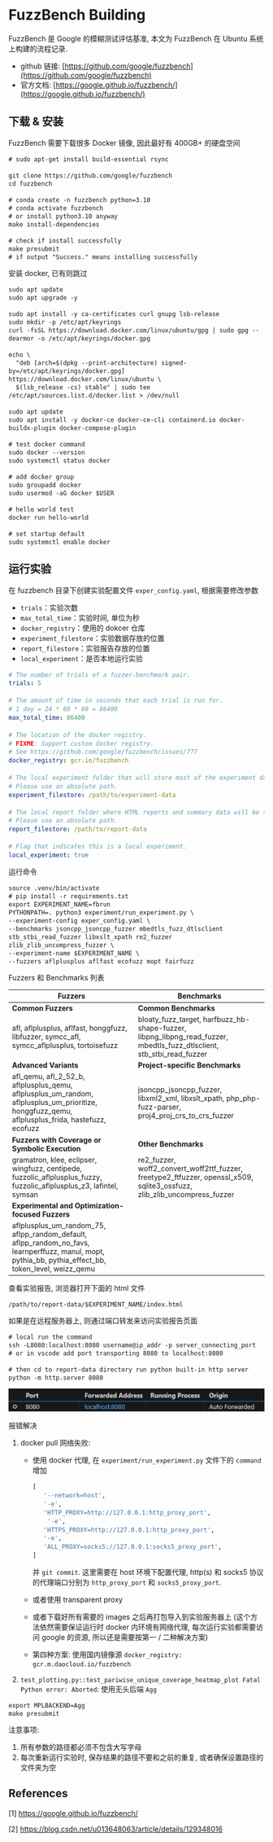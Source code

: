 # FuzzBench Building

FuzzBench 是 Google 的模糊测试评估基准, 本文为 FuzzBench 在 Ubuntu 系统上构建的流程记录.

+ github 链接: [https://github.com/google/fuzzbench](https://github.com/google/fuzzbench)
+ 官方文档: [https://google.github.io/fuzzbench/](https://google.github.io/fuzzbench/)



## 下载 & 安装

FuzzBench 需要下载很多 Docker 镜像, 因此最好有 400GB+ 的硬盘空间



```shell
# sudo apt-get install build-essential rsync

git clone https://github.com/google/fuzzbench
cd fuzzbench

# conda create -n fuzzbench python=3.10
# conda activate fuzzbench
# or install python3.10 anyway
make install-dependencies

# check if install successfully
make presubmit
# if output "Success." means installing successfully
```



安装 docker, 已有则跳过

```shell
sudo apt update
sudo apt upgrade -y

sudo apt install -y ca-certificates curl gnupg lsb-release
sudo mkdir -p /etc/apt/keyrings
curl -fsSL https://download.docker.com/linux/ubuntu/gpg | sudo gpg --dearmor -o /etc/apt/keyrings/docker.gpg

echo \
  "deb [arch=$(dpkg --print-architecture) signed-by=/etc/apt/keyrings/docker.gpg] https://download.docker.com/linux/ubuntu \
  $(lsb_release -cs) stable" | sudo tee /etc/apt/sources.list.d/docker.list > /dev/null

sudo apt update
sudo apt install -y docker-ce docker-ce-cli containerd.io docker-buildx-plugin docker-compose-plugin

# test docker command
sudo docker --version
sudo systemctl status docker

# add docker group
sudo groupadd docker
sudo usermod -aG docker $USER

# hello world test
docker run hello-world

# set startup default
sudo systemctl enable docker
```





## 运行实验

在 fuzzbench 目录下创建实验配置文件 `exper_config.yaml`, 根据需要修改参数

+ `trials`：实验次数
+ `max_total_time`：实验时间, 单位为秒
+ `docker_registry`：使用的 dokcer 仓库
+ `experiment_filestore`：实验数据存放的位置
+ `report_filestore`：实验报告存放的位置
+ `local_experiment`：是否本地运行实验

```yaml
# The number of trials of a fuzzer-benchmark pair.
trials: 5

# The amount of time in seconds that each trial is run for.
# 1 day = 24 * 60 * 60 = 86400
max_total_time: 86400

# The location of the docker registry.
# FIXME: Support custom docker registry.
# See https://github.com/google/fuzzbench/issues/777
docker_registry: gcr.io/fuzzbench

# The local experiment folder that will store most of the experiment data.
# Please use an absolute path.
experiment_filestore: /path/to/experiment-data

# The local report folder where HTML reports and summary data will be stored.
# Please use an absolute path.
report_filestore: /path/to/report-data

# Flag that indicates this is a local experiment.
local_experiment: true
```



运行命令

```shell
source .venv/bin/activate
# pip install -r requirements.txt
export EXPERIMENT_NAME=fbrun
PYTHONPATH=. python3 experiment/run_experiment.py \
--experiment-config exper_config.yaml \
--benchmarks jsoncpp_jsoncpp_fuzzer mbedtls_fuzz_dtlsclient stb_stbi_read_fuzzer libxslt_xpath re2_fuzzer zlib_zlib_uncompress_fuzzer \
--experiment-name $EXPERIMENT_NAME \
--fuzzers aflplusplus aflfast ecofuzz mopt fairfuzz
```



Fuzzers 和 Benchmarks 列表

| Fuzzers                                                      | Benchmarks                                                   |
| ------------------------------------------------------------ | ------------------------------------------------------------ |
| **Common Fuzzers**                                           | **Common Benchmarks**                                        |
| afl, aflplusplus, aflfast, honggfuzz, libfuzzer, symcc_afl, symcc_aflplusplus, tortoisefuzz | bloaty_fuzz_target, harfbuzz_hb-shape-fuzzer, libpng_libpng_read_fuzzer, mbedtls_fuzz_dtlsclient, stb_stbi_read_fuzzer |
| **Advanced Variants**                                        | **Project-specific Benchmarks**                              |
| afl_qemu, afl_2_52_b, aflplusplus_qemu, aflplusplus_um_random, aflplusplus_um_prioritize, honggfuzz_qemu, aflplusplus_frida, hastefuzz, ecofuzz | jsoncpp_jsoncpp_fuzzer, libxml2_xml, libxslt_xpath, php_php-fuzz-parser, proj4_proj_crs_to_crs_fuzzer |
| **Fuzzers with Coverage or Symbolic Execution**              | **Other Benchmarks**                                         |
| gramatron, klee, eclipser, wingfuzz, centipede, fuzzolic_aflplusplus_fuzzy, fuzzolic_aflplusplus_z3, lafintel, symsan | re2_fuzzer, woff2_convert_woff2ttf_fuzzer, freetype2_ftfuzzer, openssl_x509, sqlite3_ossfuzz, zlib_zlib_uncompress_fuzzer |
| **Experimental and Optimization-focused Fuzzers**            |                                                              |
| aflplusplus_um_random_75, aflpp_random_default, aflpp_random_no_favs, learnperffuzz, manul, mopt, pythia_bb, pythia_effect_bb, token_level, weizz_qemu |                                                              |



查看实验报告, 浏览器打开下面的 html 文件

```shell
/path/to/report-data/$EXPERIMENT_NAME/index.html
```

如果是在远程服务器上, 则通过端口转发来访问实验报告页面

```shell
# local run the command
ssh -L8080:localhost:8080 username@ip_addr -p server_connecting_port
# or in vscode add port transporting 8080 to localhost:8080

# then cd to report-data directory run python built-in http server
python -m http.server 8080
```

![image-20250114212559576](assets/image-20250114212559576.png)



报错解决

1. docker pull 网络失败: 
   + 使用 docker 代理, 在 `experiment/run_experiment.py` 文件下的 `command` 增加 
   
     ```python
     [
     	'--network=host',
     	'-e',
     	'HTTP_PROXY=http://127.0.0.1:http_proxy_port',
         '-e',
     	'HTTPS_PROXY=http://127.0.0.1:http_proxy_port',
     	'-e',
     	'ALL_PROXY=socks5://127.0.0.1:socks5_proxy_port',
     ]
     ```
   
     并 `git commit`. 这里需要在 host 环境下配置代理, http(s) 和 socks5 协议的代理端口分别为 `http_proxy_port` 和 `socks5_proxy_port`.
   
   + 或者使用 transparent proxy 
   
   + 或者下载好所有需要的 images 之后再打包导入到实验服务器上 (这个方法依然需要保证运行时 docker 内环境有网络代理, 每次运行实验都需要访问 google 的资源, 所以还是需要按第一 / 二种解决方案)
   
   + 第四种方案: 使用国内镜像源 `docker_registry: gcr.m.daocloud.io/fuzzbench`
   
2. `test_plotting.py::test_pariwise_unique_coverage_heatmap_plot Fatal Python error: Aborted`: 使用无头后端 `Agg`

```shell
export MPLBACKEND=Agg
make presubmit
```



注意事项: 

1. 所有参数的路径都必须不包含大写字母
2. 每次重新运行实验时, 保存结果的路径不要和之前的重复, 或者确保设置路径的文件夹为空





## References

[1] https://google.github.io/fuzzbench/

[2] https://blog.csdn.net/u013648063/article/details/129348016

